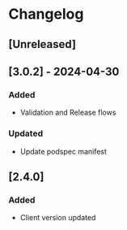 # Changelog

## [Unreleased]

## [3.0.2] - 2024-04-30

### Added
- Validation and Release flows

### Updated
- Update podspec manifest

## [2.4.0]
### Added
- Client version updated
